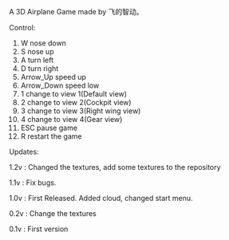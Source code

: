 A 3D Airplane Game made by 飞的智动。

Control:

1. W nose down
2. S nose up
3. A turn left
4. D turn right
5. Arrow_Up speed up
6. Arrow_Down speed low
7. 1 change to view 1(Default view)
8. 2 change to view 2(Cockpit view)
9. 3 change to view 3(Right wing view)
 10. 4 change to view 4(Gear view)
 11. ESC pause game
 12. R restart the game

Updates:

1.2v : Changed the textures, add some textures to the repository

1.1v : Fix bugs.

1.0v : First Released. Added cloud, changed start menu.

0.2v : Change the textures

0.1v : First version
